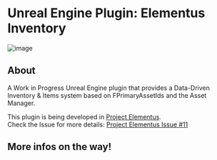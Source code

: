 # Unreal Engine Plugin: Elementus Inventory
![image](https://user-images.githubusercontent.com/77353979/179625858-9606a887-d97e-4fb8-807e-96ffb41bd9d3.png)

## About
A Work in Progress Unreal Engine plugin that provides a Data-Driven Inventory & Items system based on FPrimaryAssetIds and the Asset Manager.

This plugin is being developed in [Project Elementus](https://github.com/lucoiso/UEProject_Elementus).  
Check the Issue for more details: [Project Elementus Issue #11](https://github.com/lucoiso/UEProject_Elementus/issues/11)

## More infos on the way!
